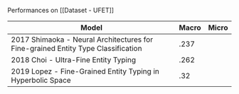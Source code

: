 Performances on [[Dataset - UFET]]

| Model                                                                            | Macro | Micro |
| -------------------------------------------------------------------------------- | ----- | ----- |
| 2017 Shimaoka - Neural Architectures for Fine-grained Entity Type Classification | .237  |       |
| 2018 Choi - Ultra-Fine Entity Typing                                             | .262  |       |
| 2019 Lopez - Fine-Grained Entity Typing in Hyperbolic Space                      | .32   |       |
